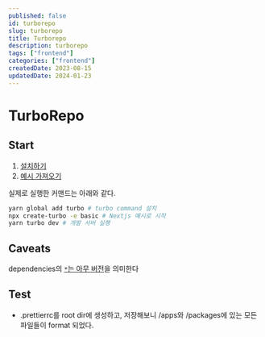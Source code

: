 ```yaml
---
published: false
id: turborepo
slug: turborepo
title: Turborepo
description: turborepo
tags: ["frontend"]
categories: ["frontend"]
createdDate: 2023-08-15
updatedDate: 2024-01-23
---
```



# TurboRepo

## Start
1. [설치하기](https://turbo.build/repo/docs/installing#install-globally)
2. [예시 가져오기](https://turbo.build/repo/docs/getting-started/from-example)

실제로 실행한 커맨드는 아래와 같다.
```bash
yarn global add turbo # turbo command 설치
npx create-turbo -e basic # Nextjs 예시로 시작
yarn turbo dev # 개발 서버 실행
```


## Caveats
dependencies의 [`*`는 아무 버전](https://docs.npmjs.com/cli/v9/configuring-npm/package-json#dependencies)을 의미한다


## Test
- .prettierrc를 root dir에 생성하고, 저장해보니 /apps와 /packages에 있는 모든 파일들이 format 되었다.
